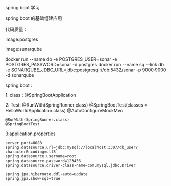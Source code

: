 spring boot 学习

spring boot 的基础组建应用


代码质量：

image:postgres

image:sunarqube


  docker run --name db -e POSTGRES_USER=sonar -e POSTGRES_PASSWORD=sonar -d postgres
  docker run --name sq --link db -e SONARQUBE_JDBC_URL=jdbc:postgresql://db:5432/sonar -p 9000:9000 -d sonarqube

spring boot :

1: class :
	@SpringBootApplication

2: Test:
	@RunWith(SpringRunner.class)
	@SpringBootTest(classes = HelloWorldApplication.class)
	@AutoConfigureMockMvc

	@RunWith(SpringRunner.class)
	@SpringBootTest

3:application.properties

	server.port=8088
	spring.datasource.url=jdbc:mysql://localhost:3307/db_user?characterEncoding=utf8
	spring.datasource.username=root
	spring.datasource.password=123456
	spring.datasource.driver-class-name=com.mysql.jdbc.Driver

	spring.jpa.hibernate.ddl-auto=update
	spring.jpa.show-sql=true

